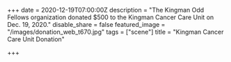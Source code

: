 +++
date = 2020-12-19T07:00:00Z
description = "The Kingman Odd Fellows organization donated $500 to the Kingman Cancer Care Unit on Dec. 19, 2020."
disable_share = false
featured_image = "/images/donation_web_t670.jpg"
tags = ["scene"]
title = "Kingman Cancer Care Unit Donation"

+++
